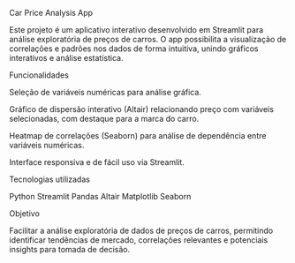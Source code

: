 Car Price Analysis App

Este projeto é um aplicativo interativo desenvolvido em Streamlit para análise exploratória de preços de carros. O app possibilita a visualização de correlações e padrões nos dados de forma intuitiva, unindo gráficos interativos e análise estatística.

Funcionalidades

Seleção de variáveis numéricas para análise gráfica.

Gráfico de dispersão interativo (Altair) relacionando preço com variáveis selecionadas, com destaque para a marca do carro.

Heatmap de correlações (Seaborn) para análise de dependência entre variáveis numéricas.

Interface responsiva e de fácil uso via Streamlit.

Tecnologias utilizadas

Python
Streamlit
Pandas
Altair
Matplotlib
Seaborn

Objetivo

Facilitar a análise exploratória de dados de preços de carros, permitindo identificar tendências de mercado, correlações relevantes e potenciais insights para tomada de decisão.
